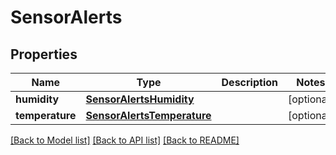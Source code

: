 # SensorAlerts

## Properties
Name | Type | Description | Notes
------------ | ------------- | ------------- | -------------
**humidity** | [**SensorAlertsHumidity**](SensorAlertsHumidity.md) |  | [optional] 
**temperature** | [**SensorAlertsTemperature**](SensorAlertsTemperature.md) |  | [optional] 

[[Back to Model list]](../README.md#documentation-for-models) [[Back to API list]](../README.md#documentation-for-api-endpoints) [[Back to README]](../README.md)

